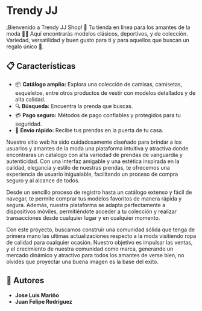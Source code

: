 #  Trendy JJ 
¡Bienvenido a Trendy JJ Shop! 🎉 Tu tienda en línea para los amantes de la moda 🛒✨ Aquí encontrarás modelos clásicos, deportivos, y de colección. Variedad, versatilidad y buen gusto para ti y para aquellos que buscan un regalo único 🎁.

## **📋 Características**
- 📦 **Catálogo amplio:** Explora una colección de camisas, camisetas, esqueletos, entre otros productos de vestir con modelos detallados y de alta calidad.
- 🔍 **Búsqueda:** Encuentra la prenda que buscas.
- 💳 **Pago seguro:** Métodos de pago confiables y protegidos para tu seguridad.
- 🚚 **Envío rápido:** Recibe tus prendas en la puerta de tu casa.

Nuestro sitio web ha sido cuidadosamente diseñado para brindar a los usuarios y amantes de la moda una plataforma intuitiva y atractiva donde encontraras un catalogo con alta variedad de prendas de vanguardia y autenticidad. Con una interfaz amigable y una estética inspirada en la calidad, elegancia y estilo de nuestras prendas, te ofrecemos una experiencia de usuario inigualable, facilitando un proceso de compra seguro y al alcance de todos.

Desde un sencillo proceso de registro hasta un catálogo extenso y fácil de navegar, te permite comprar tus modelos favoritos de manera rápida y segura. Además, nuestra plataforma se adapta perfectamente a dispositivos móviles, permitiéndote acceder a tu colección y realizar transacciones desde cualquier lugar y en cualquier momento.

Con este proyecto, buscamos construir una comunidad sólida que tenga de primera mano las ultimas actualizaciones respecto a la moda visitiendo ropa de calidad para cualquier ocasión. Nuestro objetivo es impulsar las ventas, y el crecimiento de nuestra comunidad como marca, generando un mercado dinámico y atractivo para todos los amantes de verse bien, no olvides que proyectar una buena imagen es la base del exito.

## **👥 Autores**
- **Jose Luis Mariño**
- **Juan Felipe Rodriguez** 
